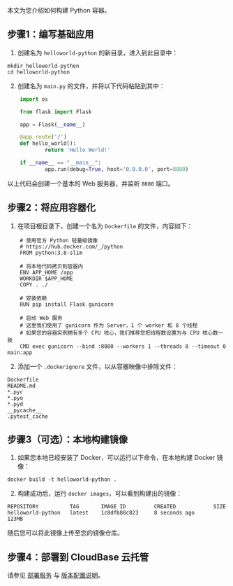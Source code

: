 本文为您介绍如何构建 Python 容器。

## 步骤1：编写基础应用

1. 创建名为 `helloworld-python` 的新目录，进入到此目录中：
```plaintext
mkdir helloworld-python
cd helloworld-python
```
2. 创建名为 `main.py` 的文件，并将以下代码粘贴到其中：
```python
	import os

	from flask import Flask

	app = Flask(__name__)

	@app.route('/')
	def hello_world():
			return 'Hello World!'

	if __name__ == "__main__":
			app.run(debug=True, host='0.0.0.0', port=8080)
```
以上代码会创建一个基本的 Web 服务器，并监听 `8080` 端口。

## 步骤2：将应用容器化

1. 在项目根目录下，创建一个名为 `Dockerfile` 的文件，内容如下：
```docker
	# 使用官方 Python 轻量级镜像
	# https://hub.docker.com/_/python
	FROM python:3.8-slim

	# 将本地代码拷贝到容器内
	ENV APP_HOME /app
	WORKDIR $APP_HOME
	COPY . ./

	# 安装依赖
	RUN pip install Flask gunicorn

	# 启动 Web 服务
	# 这里我们使用了 gunicorn 作为 Server，1 个 worker 和 8 个线程
	# 如果您的容器实例拥有多个 CPU 核心，我们推荐您把线程数设置为与 CPU 核心数一致
	CMD exec gunicorn --bind :8080 --workers 1 --threads 8 --timeout 0 main:app
```
2. 添加一个 `.dockerignore` 文件，以从容器映像中排除文件：
```plaintext
Dockerfile
README.md
*.pyc
*.pyo
*.pyd
__pycache__
.pytest_cache
```

## 步骤3（可选）：本地构建镜像

1. 如果您本地已经安装了 Docker，可以运行以下命令，在本地构建 Docker 镜像：
```plaintext
docker build -t helloworld-python .
```
2. 构建成功后，运行 `docker images`，可以看到构建出的镜像：
```plaintext
REPOSITORY          TAG       IMAGE ID         CREATED            SIZE
helloworld-python   latest    1c8dfb88c823     8 seconds ago      123MB
```

随后您可以将此镜像上传至您的镜像仓库。

## 步骤4：部署到 CloudBase 云托管

请参见 [部署服务](https://cloud.tencent.com/document/product/1243/46127) 与 [版本配置说明](https://cloud.tencent.com/document/product/1243/49177)。
